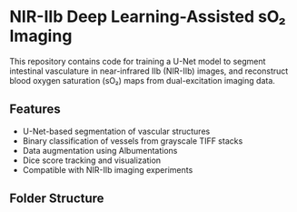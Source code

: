 # NIR-IIb Deep Learning-Assisted sO₂ Imaging

This repository contains code for training a U-Net model to segment intestinal vasculature in near-infrared IIb (NIR-IIb) images, and reconstruct blood oxygen saturation (sO₂) maps from dual-excitation imaging data.

## Features
- U-Net-based segmentation of vascular structures
- Binary classification of vessels from grayscale TIFF stacks
- Data augmentation using Albumentations
- Dice score tracking and visualization
- Compatible with NIR-IIb imaging experiments

## Folder Structure
